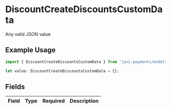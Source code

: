 # DiscountCreateDiscountsCustomData

Any valid JSON value

## Example Usage

```typescript
import { DiscountCreateDiscountsCustomData } from "jani-payments/models/operations";

let value: DiscountCreateDiscountsCustomData = {};
```

## Fields

| Field       | Type        | Required    | Description |
| ----------- | ----------- | ----------- | ----------- |